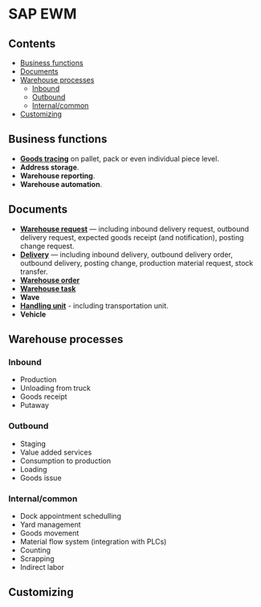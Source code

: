 # SAP EWM

## Contents

- [Business functions](#business-functions)
- [Documents](#documents)
- [Warehouse processes](#warehouse-processes)
  - [Inbound](#inbound)
  - [Outbound](#outbound)
  - [Internal/common](#internalcommon)
- [Customizing](#customizing)

## Business functions

- **[Goods tracing](functions/goods-tracing.md)** on pallet, pack or even individual piece level.
- **Address storage**.
- **Warehouse reporting**.
- **Warehouse automation**.

## Documents

- **[Warehouse request](documents/warehouse-request.md)** — including inbound delivery request, outbound delivery request, expected goods receipt (and notification), posting change request.
- **[Delivery](documents/delivery.md)** — including inbound delivery, outbound delivery order, outbound delivery, posting change, production material request, stock transfer.
- **[Warehouse order](documents/warehouse-order.md)**
- **[Warehouse task](documents/warehouse-task.md)**
- **Wave**
- **[Handling unit](documents/handling-unit.md)** - including transportation unit.
- **Vehicle**

## Warehouse processes

### Inbound

- Production
- Unloading from truck
- Goods receipt
- Putaway

### Outbound

- Staging
- Value added services
- Consumption to production
- Loading
- Goods issue

### Internal/common

- Dock appointment schedulling
- Yard management
- Goods movement
- Material flow system (integration with PLCs)
- Counting
- Scrapping
- Indirect labor

## Customizing
